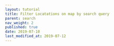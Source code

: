 ```yaml
---
layout: tutorial
title: Filter Locatations on map by search query
parent: search
nav_weight: 2
published: true
date: 2019-07-10
last_modified_at: 2019-07-12
---
```

